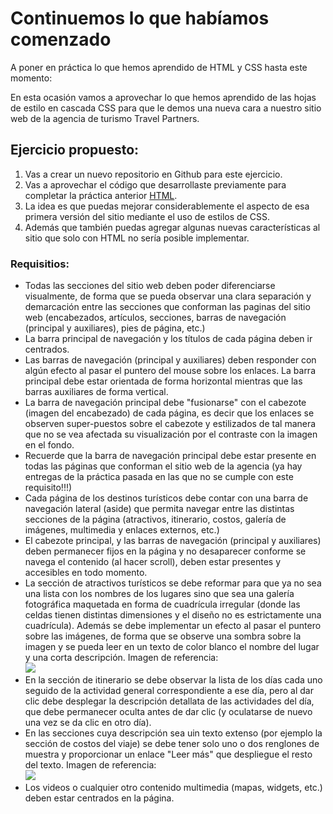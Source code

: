 
# Continuemos lo que habíamos comenzado

A poner en práctica lo que hemos aprendido de HTML y CSS hasta este momento:

En esta ocasión vamos a aprovechar lo que hemos aprendido de las hojas de estilo en cascada CSS para que le demos una nueva cara a nuestro sitio web de la agencia de turismo Travel Partners.

## Ejercicio propuesto:

1. Vas a crear un nuevo repositorio en Github para este ejercicio.
2. Vas a aprovechar el código que desarrollaste previamente para completar la práctica anterior [HTML](https://github.com/camilocorreaUdeA/Programacion_Web_2024_1/blob/main/Frontend/practica/html-1.md).
3. La idea es que puedas mejorar considerablemente el aspecto de esa primera versión del sitio mediante el uso de estilos de CSS.
4. Además que también puedas agregar algunas nuevas características al sitio que solo con HTML no sería posible implementar.

### Requisitios:

<ul>
  <li>Todas las secciones del sitio web deben poder diferenciarse visualmente, de forma que se pueda observar una clara separación y demarcación entre las secciones que conforman las paginas del sitio web (encabezados, artículos, secciones, barras de navegación (principal y auxiliares), pies de página, etc.)</li>
  <li>La barra principal de navegación y los títulos de cada página deben ir centrados.</li>
  <li>Las barras de navegación (principal y auxiliares) deben responder con algún efecto al pasar el puntero del mouse sobre los enlaces. La barra principal debe estar orientada de forma horizontal mientras que las barras auxiliares de forma vertical.</li>
  <li>La barra de navegación principal debe "fusionarse" con el cabezote (imagen del encabezado) de cada página, es decir que los enlaces se observen super-puestos sobre el cabezote y estilizados de tal manera que no se vea afectada su visualización por el contraste con la imagen en el fondo.</li>
  <li>Recuerde que la barra de navegación principal debe estar presente en todas las páginas que conforman el sitio web de la agencia (ya hay entregas de la práctica pasada en las que no se cumple con este requisito!!!)</li>
  <li>Cada página de los destinos turísticos debe contar con una barra de navegación lateral (aside) que permita navegar entre las distintas secciones de la página (atractivos, itinerario, costos, galería de imágenes, multimedia y enlaces externos, etc.)</li>
  <li>El cabezote principal, y las barras de navegación (principal y auxiliares) deben permanecer fijos en la página y no desaparecer conforme se navega el contenido (al hacer scroll), deben estar presentes y accesibles en todo momento.</li>
  <li>La sección de atractivos turísticos se debe reformar para que ya no sea una lista con los nombres de los lugares sino que sea una galería fotográfica maquetada en forma de cuadrícula irregular (donde las celdas tienen distintas dimensiones y el diseño no es estrictamente una cuadrícula). Además se debe implementar un efecto al pasar el puntero sobre las imágenes, de forma que se observe una sombra sobre la imagen y se pueda leer en un texto de color blanco el nombre del lugar y una corta descripción. Imagen de referencia:<br> 

<img src="https://github.com/camilocorreaUdeA/Programacion_Web_2024_1/assets/42076547/f853c39b-3438-4807-9bfe-b6c17f12450d" />
</li>
<li>En la sección de itinerario se debe observar la lista de los días cada uno seguido de la actividad general correspondiente a ese día, pero al dar clic debe desplegar la descripción detallata de las actividades del día, que debe permanecer oculta antes de dar clic (y oculatarse de nuevo una vez se da clic en otro día).</li>
<li>En las secciones cuya descripción sea uin texto extenso (por ejemplo la sección de costos del viaje) se debe tener solo uno o dos renglones de muestra y proporcionar un enlace "Leer más" que despliegue el resto del texto. Imagen de referencia:<br>

<img src="https://github.com/camilocorreaUdeA/Programacion_Web_2024_1/assets/42076547/9ff1d156-b6e6-4d03-9295-b118768e6f86" />
</li>
<li>Los videos o cualquier otro contenido multimedia (mapas, widgets, etc.) deben estar centrados en la página.</li>
</ul>

